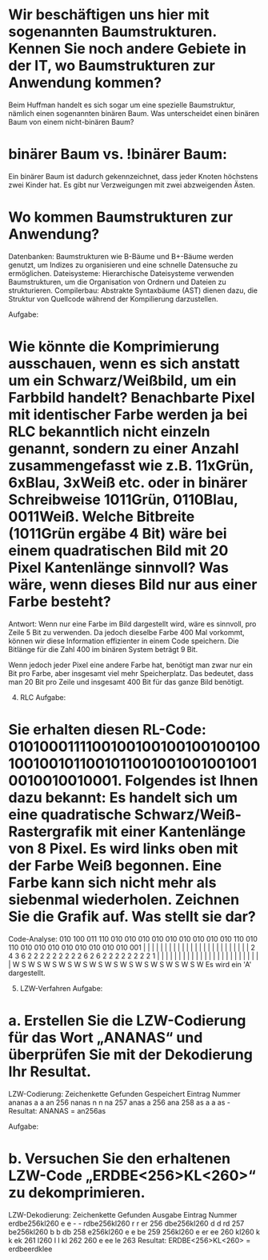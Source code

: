 # Wir beschäftigen uns hier mit sogenannten Baumstrukturen. Kennen Sie noch andere Gebiete in der IT, wo Baumstrukturen zur Anwendung kommen? 

Beim Huffman handelt es sich sogar um eine spezielle Baumstruktur, nämlich einen sogenannten binären Baum. Was unterscheidet einen binären Baum von einem nicht-binären Baum?

# binärer Baum vs. !binärer Baum:

Ein binärer Baum ist dadurch gekennzeichnet, dass jeder Knoten höchstens zwei Kinder hat. Es gibt nur Verzweigungen mit zwei abzweigenden Ästen.

# Wo kommen Baumstrukturen zur Anwendung?
Datenbanken: Baumstrukturen wie B-Bäume und B+-Bäume werden genutzt, um Indizes zu organisieren und eine schnelle Datensuche zu ermöglichen.
Dateisysteme: Hierarchische Dateisysteme verwenden Baumstrukturen, um die Organisation von Ordnern und Dateien zu strukturieren.
Compilerbau: Abstrakte Syntaxbäume (AST) dienen dazu, die Struktur von Quellcode während der Kompilierung darzustellen.

Aufgabe:
# Wie könnte die Komprimierung ausschauen, wenn es sich anstatt um ein Schwarz/Weißbild, um ein Farbbild handelt? Benachbarte Pixel mit identischer Farbe werden ja bei RLC bekanntlich nicht einzeln genannt, sondern zu einer Anzahl zusammengefasst wie z.B. 11xGrün, 6xBlau, 3xWeiß etc. oder in binärer Schreibweise 1011Grün, 0110Blau, 0011Weiß. Welche Bitbreite (1011Grün ergäbe 4 Bit) wäre bei einem quadratischen Bild mit 20 Pixel Kantenlänge sinnvoll? Was wäre, wenn dieses Bild nur aus einer Farbe besteht?

Antwort:
Wenn nur eine Farbe im Bild dargestellt wird, wäre es sinnvoll, pro Zeile 5 Bit zu verwenden. Da jedoch dieselbe Farbe 400 Mal vorkommt, können wir diese Information effizienter in einem Code speichern. Die Bitlänge für die Zahl 400 im binären System beträgt 9 Bit.

Wenn jedoch jeder Pixel eine andere Farbe hat, benötigt man zwar nur ein Bit pro Farbe, aber insgesamt viel mehr Speicherplatz. Das bedeutet, dass man 20 Bit pro Zeile und insgesamt 400 Bit für das ganze Bild benötigt.

4. RLC
Aufgabe:
# Sie erhalten diesen RL-Code: 010100011110010010010010010010010010010110010110010010010010010010010010001. Folgendes ist Ihnen dazu bekannt: Es handelt sich um eine quadratische Schwarz/Weiß-Rastergrafik mit einer Kantenlänge von 8 Pixel. Es wird links oben mit der Farbe Weiß begonnen. Eine Farbe kann sich nicht mehr als siebenmal wiederholen. Zeichnen Sie die Grafik auf. Was stellt sie dar?

Code-Analyse:
010 100 011 110 010 010 010 010 010 010 010 010 010 110 010 110 010 010 010 010 010 010 010 010 001
| | | | | | | | | | | | | | | | | | | | | | | | |
2 4 3 6 2 2 2 2 2 2 2 2 2 6 2 6 2 2 2 2 2 2 2 2 1
| | | | | | | | | | | | | | | | | | | | | | | | |
W S W S W S W S W S W S W S W S W S W S W S W S W
Es wird ein 'A' dargestellt.

5. LZW-Verfahren
Aufgabe:
# a. Erstellen Sie die LZW-Codierung für das Wort „ANANAS“ und überprüfen Sie mit der Dekodierung Ihr Resultat.

LZW-Codierung:
Zeichenkette	Gefunden	Gespeichert	Eintrag	Nummer
ananas	a	a	an	256
nanas	n	n	na	257
anas	a	256	ana	258
as	a	a	as	-
Resultat:
ANANAS = an256as

Aufgabe:
# b. Versuchen Sie den erhaltenen LZW-Code „ERDBE<256>KL<260>“ zu dekomprimieren.

LZW-Dekodierung:
Zeichenkette	Gefunden	Ausgabe	Eintrag	Nummer
erdbe256kl260	e	e	-	-
rdbe256kl260	r	r	er	256
dbe256kl260	d	d	rd	257
be256kl260	b	b	db	258
e256kl260	e	e	be	259
256kl260	e	er	ee	260
kl260	k	k	ek	261
l260	l	l	kl	262
260	e	ee	le	263
Resultat:
ERDBE<256>KL<260> = erdbeerdklee
